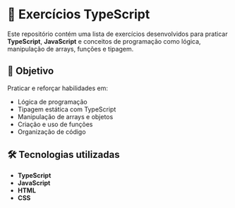 # 📘 Exercícios TypeScript

Este repositório contém uma lista de exercícios desenvolvidos para praticar **TypeScript**, **JavaScript** e conceitos de programação como lógica, manipulação de arrays, funções e tipagem.

## 🚀 Objetivo
Praticar e reforçar habilidades em:
- Lógica de programação
- Tipagem estática com TypeScript
- Manipulação de arrays e objetos
- Criação e uso de funções
- Organização de código

## 🛠 Tecnologias utilizadas
- **TypeScript**
- **JavaScript**
- **HTML**
- **CSS**
